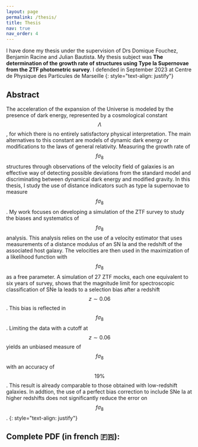 ```yaml
---
layout: page
permalink: /thesis/
title: Thesis
nav: true
nav_order: 4
---
```


I have done my thesis under the supervision of Drs Domique Fouchez, Benjamin Racine and Julian Bautista. My thesis subject was **The determination of the growth rate of structures using Type Ia Supernovae from the ZTF photometric survey**.
I defended in September 2023 at Centre de Physique des Particules de Marseille
{: style="text-align: justify"}


## Abstract

The acceleration of the expansion of the Universe is modeled by the presence of dark energy, represented by a cosmological constant $$\Lambda$$, for which there is no entirely satisfactory physical interpretation. The main alternatives to this constant are models of dynamic dark energy or modifications to the laws of general relativity. Measuring the growth rate of $$f \sigma_8$$ structures through observations of the velocity field of galaxies is an effective way of detecting possible deviations from the standard model and discriminating between dynamical dark energy and modified gravity. In this thesis, I study the use of distance indicators such as type Ia supernovae to measure $$f \sigma_8$$. My work focuses on developing a simulation of the ZTF survey to study the biases and systematics of $$f \sigma_8$$ analysis. This analysis relies on the use of a velocity estimator that uses measurements of a distance modulus of an SN Ia and the redshift of the associated host galaxy. The velocities are then used in the maximization of a likelihood function with $$f \sigma_8$$ as a free parameter. A simulation of 27 ZTF mocks, each one equivalent to six years of survey, shows that the magnitude limit for spectroscopic classification of SNe Ia leads to a selection bias after a redshift $$z\sim 0.06$$. This bias is reflected in $$f \sigma_8$$. Limiting the data with a cutoff at $$z\sim 0.06$$ yields an unbiased measure of $$f \sigma_8$$ with an accuracy of $$19 \%$$. This result is already comparable to those obtained with low-redshift galaxies. In addtion, the use of a perfect bias correction to include SNe Ia at higher redshifts does not significantly reduce the error on$$f \sigma_8$$.
{: style="text-align: justify"}


## Complete PDF (in french 🇫🇷): <a href="/assets/pdf/These_bastien_carreres.pdf" target="_blank" rel="noopener noreferrer"><i class="fa-solid fa-file-pdf"></i></a>